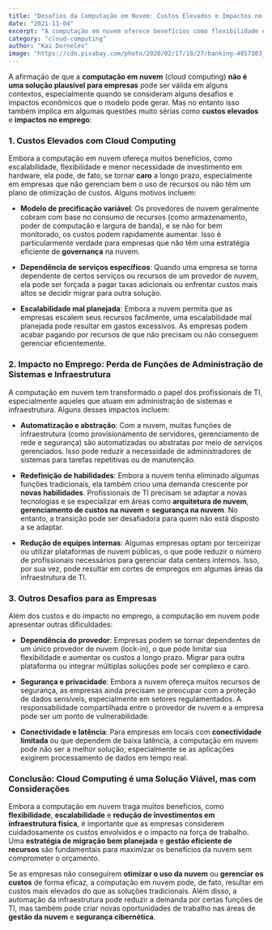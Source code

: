 ```yaml
---
title: "Desafios da Computação em Nuvem: Custos Elevados e Impactos no Emprego de TI"
date: "2021-11-04"
excerpt: "A computação em nuvem oferece benefícios como flexibilidade e escalabilidade, mas também apresenta desafios significativos, como custos elevados e o impacto no emprego de profissionais de TI."
category: "cloud-computing"
author: "Kai Dorneles"
image: "https://cdn.pixabay.com/photo/2020/02/17/18/27/banking-4857303_1280.jpg"
---
```


A afirmação de que a **computação em nuvem** (cloud computing) **não é uma solução plausível para empresas** pode ser válida em alguns contextos, especialmente quando se consideram alguns desafios e impactos econômicos que o modelo pode gerar. Mas no entanto
isso também implica em algumas questões muito sérias como **custos elevados** e **impactos no emprego**:

### 1. **Custos Elevados com Cloud Computing**
Embora a computação em nuvem ofereça muitos benefícios, como escalabilidade, flexibilidade e menor necessidade de investimento em hardware, ela pode, de fato, se tornar **caro** a longo prazo, especialmente em empresas que não gerenciam bem o uso de recursos ou não têm um plano de otimização de custos. Alguns motivos incluem:

   - **Modelo de precificação variável**: Os provedores de nuvem geralmente cobram com base no consumo de recursos (como armazenamento, poder de computação e largura de banda), e se não for bem monitorado, os custos podem rapidamente aumentar. Isso é particularmente verdade para empresas que não têm uma estratégia eficiente de **governança** na nuvem.
   
   - **Dependência de serviços específicos**: Quando uma empresa se torna dependente de certos serviços ou recursos de um provedor de nuvem, ela pode ser forçada a pagar taxas adicionais ou enfrentar custos mais altos se decidir migrar para outra solução.
   
   - **Escalabilidade mal planejada**: Embora a nuvem permita que as empresas escalem seus recursos facilmente, uma escalabilidade mal planejada pode resultar em gastos excessivos. As empresas podem acabar pagando por recursos de que não precisam ou não conseguem gerenciar eficientemente.

### 2. **Impacto no Emprego: Perda de Funções de Administração de Sistemas e Infraestrutura**
A computação em nuvem tem transformado o papel dos profissionais de TI, especialmente aqueles que atuam em administração de sistemas e infraestrutura. Alguns desses impactos incluem:

   - **Automatização e abstração**: Com a nuvem, muitas funções de infraestrutura (como provisionamento de servidores, gerenciamento de rede e segurança) são automatizadas ou abstratas por meio de serviços gerenciados. Isso pode reduzir a necessidade de administradores de sistemas para tarefas repetitivas ou de manutenção.
   
   - **Redefinição de habilidades**: Embora a nuvem tenha eliminado algumas funções tradicionais, ela também criou uma demanda crescente por **novas habilidades**. Profissionais de TI precisam se adaptar a novas tecnologias e se especializar em áreas como **arquitetura de nuvem**, **gerenciamento de custos na nuvem** e **segurança na nuvem**. No entanto, a transição pode ser desafiadora para quem não está disposto a se adaptar.
   
   - **Redução de equipes internas**: Algumas empresas optam por terceirizar ou utilizar plataformas de nuvem públicas, o que pode reduzir o número de profissionais necessários para gerenciar data centers internos. Isso, por sua vez, pode resultar em cortes de empregos em algumas áreas da infraestrutura de TI.

### 3. **Outros Desafios para as Empresas**
Além dos custos e do impacto no emprego, a computação em nuvem pode apresentar outras dificuldades:

   - **Dependência do provedor**: Empresas podem se tornar dependentes de um único provedor de nuvem (lock-in), o que pode limitar sua flexibilidade e aumentar os custos a longo prazo. Migrar para outra plataforma ou integrar múltiplas soluções pode ser complexo e caro.
   
   - **Segurança e privacidade**: Embora a nuvem ofereça muitos recursos de segurança, as empresas ainda precisam se preocupar com a proteção de dados sensíveis, especialmente em setores regulamentados. A responsabilidade compartilhada entre o provedor de nuvem e a empresa pode ser um ponto de vulnerabilidade.

   - **Conectividade e latência**: Para empresas em locais com **conectividade limitada** ou que dependem de baixa latência, a computação em nuvem pode não ser a melhor solução, especialmente se as aplicações exigirem processamento de dados em tempo real.

### Conclusão: Cloud Computing é uma Solução Viável, mas com Considerações
Embora a computação em nuvem traga muitos benefícios, como **flexibilidade**, **escalabilidade** e **redução de investimentos em infraestrutura física**, é importante que as empresas considerem cuidadosamente os custos envolvidos e o impacto na força de trabalho. Uma **estratégia de migração bem planejada** e **gestão eficiente de recursos** são fundamentais para maximizar os benefícios da nuvem sem comprometer o orçamento.

Se as empresas não conseguirem **otimizar o uso da nuvem** ou **gerenciar os custos** de forma eficaz, a computação em nuvem pode, de fato, resultar em custos mais elevados do que as soluções tradicionais. Além disso, a automação da infraestrutura pode reduzir a demanda por certas funções de TI, mas também pode criar novas oportunidades de trabalho nas áreas de **gestão da nuvem** e **segurança cibernética**.